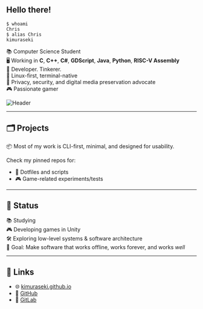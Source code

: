 ## Hello there!

```
$ whoami
Chris  
$ alias Chris
kimuraseki
```

📚 Computer Science Student  
🖥️ Working in **C**, **C++**, **C#**, **GDScript**, **Java**, **Python**, **RISC-V Assembly**  
🧷 Developer. Tinkerer.  
🐧 Linux-first, terminal-native  
🔐 Privacy, security, and digital media preservation advocate  
🎮 Passionate gamer

![Header](./banner.png)

---

## 🗂️ Projects

📦 Most of my work is CLI-first, minimal, and designed for usability.

Check my pinned repos for:
- 📁 Dotfiles and scripts
- 🎮 Game-related experiments/tests

---

## 📡 Status

📚 Studying   
🎮 Developing games in Unity   
🛠️ Exploring low-level systems & software architecture  
🎯 Goal: Make software that works offline, works forever, and works *well*

---

## 🔗 Links

- 🌐 [kimuraseki.github.io](https://kimuraseki.github.io)
- 🐙 [GitHub](https://github.com/kimuraseki)
- 🦊 [GitLab](https://gitlab.com/kimuraseki)
